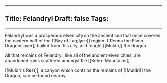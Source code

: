 
---
Title: Felandryl
Draft: false
Tags:
  - 
---


Felandryl was a prosperous elven city on the ancient sea that once covered the eastern half of the [[Bay of Larglyne]] region. [[Renna the Elven Dragonslayer]] hailed from this city, and fought [[Muldri]] the dragon. 

All that remains of Felandryl, like all of the ancient elven cities, are abandoned ruins scattered amongst the [[Kehrn Mountains]]. 

[[Muldri's Rest]], a canyon which contains the remains of [[Muldri]] the Dragon, can be found nearby.
